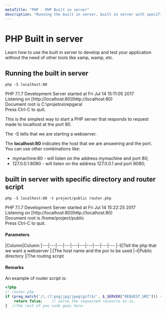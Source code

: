 ```yaml
---
metaTitle: "PHP - PHP Built in server"
description: "Running the built in server, built in server with specific directory and router script"
---
```


# PHP Built in server


Learn how to use the built in server to develop and test your application without the need of other tools like xamp, wamp, etc.



## Running the built in server


`php -S localhost:80`

> 
<p>PHP 7.1.7 Development Server started at Fri Jul 14 15:11:05 2017<br />
Listening on [http://localhost:80](http://localhost:80)<br />
Document root is C:\projetos\repgeral<br />
Press Ctrl-C to quit.</p>


This is the simplest way to start a PHP server that responds to request made to localhost at the port 80.

The -S tells that we are starting a webserver.

The **localhost:80** indicates the host that we are answering and the port. You can use other combinations like:

- mymachine:80 - will listen on the address mymachine and port 80;
- 127.0.0.1:8080 - will listen on the address 127.0.0.1 and port 8080;



## built in server with specific directory and router script


`php -S localhost:80 -t project/public router.php`

> 
<p>PHP 7.1.7 Development Server started at Fri Jul 14 15:22:25 2017<br />
Listening on [http://localhost:80](http://localhost:80)<br />
Document root is /home/project/public<br />
Press Ctrl-C to quit.</p>




#### Parameters


|Column|Column
|---|---|---|---|---|---|---|---|---|---
|-S|Tell the php that we want a webserver
|<hostname>:<port>|The host name and the por to be used
|-t|Public directory
|<filename>|The routing script



#### Remarks


An example of router script is:

```php
<?php
// router.php
if (preg_match('/\.(?:png|jpg|jpeg|gif)$/', $_SERVER["REQUEST_URI"])) {
    return false;    // serve the requested resource as-is.
}  //the rest of you code goes here.

```

